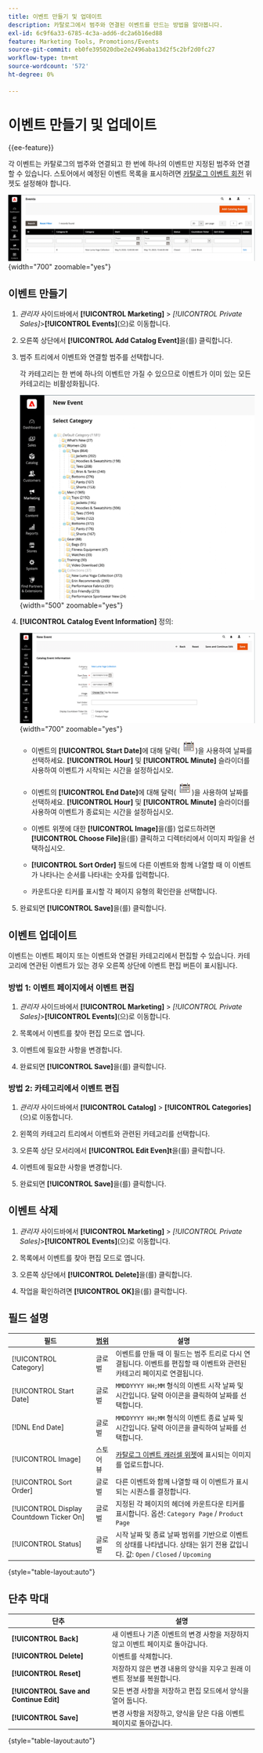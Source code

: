 ```yaml
---
title: 이벤트 만들기 및 업데이트
description: 카탈로그에서 범주와 연결된 이벤트를 만드는 방법을 알아봅니다.
exl-id: 6c9f6a33-6785-4c3a-add6-dc2a6b16ed88
feature: Marketing Tools, Promotions/Events
source-git-commit: eb0fe395020dbe2e2496aba13d2f5c2bf2d0fc27
workflow-type: tm+mt
source-wordcount: '572'
ht-degree: 0%

---
```


# 이벤트 만들기 및 업데이트

{{ee-feature}}

각 이벤트는 카탈로그의 범주와 연결되고 한 번에 하나의 이벤트만 지정된 범주와 연결할 수 있습니다. 스토어에서 예정된 이벤트 목록을 표시하려면 [카탈로그 이벤트 회전](../content-design/widget-event-carousel.md) 위젯도 설정해야 합니다.

![이벤트 목록](./assets/category-events.png){width="700" zoomable="yes"}

## 이벤트 만들기

1. _관리자_ 사이드바에서 **[!UICONTROL Marketing]** > _[!UICONTROL Private Sales]_>**[!UICONTROL Events]**(으)로 이동합니다.

1. 오른쪽 상단에서 **[!UICONTROL Add Catalog Event]**&#x200B;을(를) 클릭합니다.

1. 범주 트리에서 이벤트와 연결할 범주를 선택합니다.

   각 카테고리는 한 번에 하나의 이벤트만 가질 수 있으므로 이벤트가 이미 있는 모든 카테고리는 비활성화됩니다.

   ![새 이벤트 - 범주 트리](./assets/catalog-events-category-tree.png){width="500" zoomable="yes"}

1. **[!UICONTROL Catalog Event Information]** 정의:

   ![카탈로그 이벤트 정보](./assets/catalog-event-information.png){width="700" zoomable="yes"}

   - 이벤트의 **[!UICONTROL Start Date]**&#x200B;에 대해 달력(![달력 아이콘](../assets/icon-calendar.png))을 사용하여 날짜를 선택하세요. **[!UICONTROL Hour]** 및 **[!UICONTROL Minute]** 슬라이더를 사용하여 이벤트가 시작되는 시간을 설정하십시오.

   - 이벤트의 **[!UICONTROL End Date]**&#x200B;에 대해 달력(![달력 아이콘](../assets/icon-calendar.png))을 사용하여 날짜를 선택하세요. **[!UICONTROL Hour]** 및 **[!UICONTROL Minute]** 슬라이더를 사용하여 이벤트가 종료되는 시간을 설정하십시오.

   - 이벤트 위젯에 대한 **[!UICONTROL Image]**&#x200B;을(를) 업로드하려면 **[!UICONTROL Choose File]**&#x200B;을(를) 클릭하고 디렉터리에서 이미지 파일을 선택하십시오.

   - **[!UICONTROL Sort Order]** 필드에 다른 이벤트와 함께 나열할 때 이 이벤트가 나타나는 순서를 나타내는 숫자를 입력합니다.

   - 카운트다운 티커를 표시할 각 페이지 유형의 확인란을 선택합니다.

1. 완료되면 **[!UICONTROL Save]**&#x200B;을(를) 클릭합니다.

## 이벤트 업데이트

이벤트는 이벤트 페이지 또는 이벤트와 연결된 카테고리에서 편집할 수 있습니다. 카테고리에 연관된 이벤트가 있는 경우 오른쪽 상단에 이벤트 편집 버튼이 표시됩니다.

### 방법 1: 이벤트 페이지에서 이벤트 편집

1. _관리자_ 사이드바에서 **[!UICONTROL Marketing]** > _[!UICONTROL Private Sales]_>**[!UICONTROL Events]**(으)로 이동합니다.

1. 목록에서 이벤트를 찾아 편집 모드로 엽니다.

1. 이벤트에 필요한 사항을 변경합니다.

1. 완료되면 **[!UICONTROL Save]**&#x200B;을(를) 클릭합니다.

### 방법 2: 카테고리에서 이벤트 편집

1. _관리자_ 사이드바에서 **[!UICONTROL Catalog]** > **[!UICONTROL Categories]**(으)로 이동합니다.

1. 왼쪽의 카테고리 트리에서 이벤트와 관련된 카테고리를 선택합니다.

1. 오른쪽 상단 모서리에서 **[!UICONTROL Edit Even]t**&#x200B;을(를) 클릭합니다.

1. 이벤트에 필요한 사항을 변경합니다.

1. 완료되면 **[!UICONTROL Save]**&#x200B;을(를) 클릭합니다.

## 이벤트 삭제

1. _관리자_ 사이드바에서 **[!UICONTROL Marketing]** > _[!UICONTROL Private Sales]_>**[!UICONTROL Events]**(으)로 이동합니다.

1. 목록에서 이벤트를 찾아 편집 모드로 엽니다.

1. 오른쪽 상단에서 **[!UICONTROL Delete]**&#x200B;을(를) 클릭합니다.

1. 작업을 확인하려면 **[!UICONTROL OK]**&#x200B;을(를) 클릭합니다.

## 필드 설명

| 필드 | [범위](../getting-started/websites-stores-views.md#scope-settings) | 설명 |
|--- |--- |--- |
| [!UICONTROL Category] | 글로벌 | 이벤트를 만들 때 이 필드는 범주 트리로 다시 연결됩니다. 이벤트를 편집할 때 이벤트와 관련된 카테고리 페이지로 연결됩니다. |
| [!UICONTROL Start Date] | 글로벌 | `MMDDYYYY HH;MM` 형식의 이벤트 시작 날짜 및 시간입니다. 달력 아이콘을 클릭하여 날짜를 선택합니다. |
| [!DNL End Date] | 글로벌 | `MMDDYYYY HH;MM` 형식의 이벤트 종료 날짜 및 시간입니다. 달력 아이콘을 클릭하여 날짜를 선택합니다. |
| [!UICONTROL Image] | 스토어 뷰 | [카탈로그 이벤트 캐러셀 위젯](../content-design/widget-event-carousel.md)에 표시되는 이미지를 업로드합니다. |
| [!UICONTROL Sort Order] | 글로벌 | 다른 이벤트와 함께 나열할 때 이 이벤트가 표시되는 시퀀스를 결정합니다. |
| [!UICONTROL Display Countdown Ticker On] | 글로벌 | 지정된 각 페이지의 헤더에 카운트다운 티커를 표시합니다. 옵션: `Category Page` / `Product Page` |
| [!UICONTROL Status] | 글로벌 | 시작 날짜 및 종료 날짜 범위를 기반으로 이벤트의 상태를 나타냅니다. 상태는 읽기 전용 값입니다. 값: `Open` / `Closed` / `Upcoming` |

{style="table-layout:auto"}

## 단추 막대

| 단추 | 설명 |
|--- |--- |
| **[!UICONTROL Back]** | 새 이벤트나 기존 이벤트의 변경 사항을 저장하지 않고 이벤트 페이지로 돌아갑니다. |
| **[!UICONTROL Delete]** | 이벤트를 삭제합니다. |
| **[!UICONTROL Reset]** | 저장하지 않은 변경 내용의 양식을 지우고 원래 이벤트 정보를 복원합니다. |
| **[!UICONTROL Save and Continue Edit]** | 모든 변경 사항을 저장하고 편집 모드에서 양식을 열어 둡니다. |
| **[!UICONTROL Save]** | 변경 사항을 저장하고, 양식을 닫은 다음 이벤트 페이지로 돌아갑니다. |

{style="table-layout:auto"}

